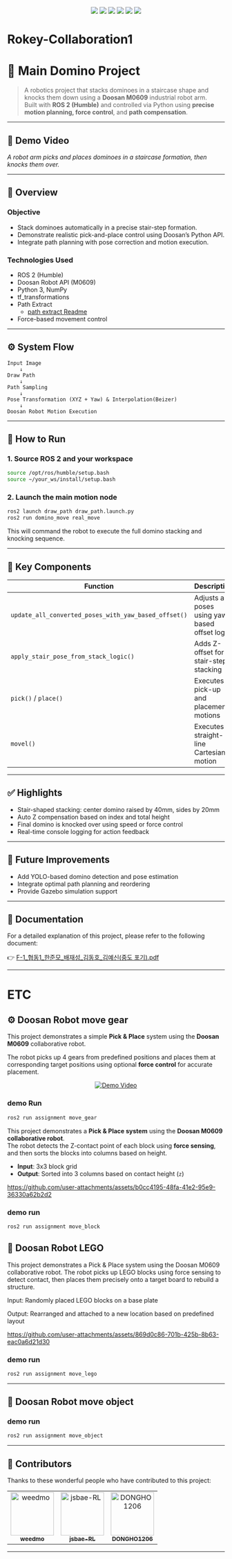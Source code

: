 <p align="center">
  <img src="https://img.shields.io/badge/ROS2-Humble-blue?logo=ros" />
  <img src="https://img.shields.io/badge/Python-3.10-yellow?logo=python" />
  <img src="https://img.shields.io/badge/OpenCV-4.x-green?logo=opencv" />
  <img src="https://img.shields.io/badge/Doosan--Manipulator-M0609-critical?logo=robotframework" />
  <img src="https://img.shields.io/badge/Doosan--API-v1.0-success?logo=powerbi" />
  <img src="https://img.shields.io/badge/License-Apache%202.0-blue.svg?logo=apache" />
</p>


# Rokey-Collaboration1

# 🦾 Main Domino Project

> A robotics project that stacks dominoes in a staircase shape and knocks them down using a **Doosan M0609** industrial robot arm.  
> Built with **ROS 2 (Humble)** and controlled via Python using **precise motion planning, force control**, and **path compensation**.

---

## 🎥 Demo Video



_A robot arm picks and places dominoes in a staircase formation, then knocks them over._

---

## 🧠 Overview

### Objective
- Stack dominoes automatically in a precise stair-step formation.
- Demonstrate realistic pick-and-place control using Doosan’s Python API.
- Integrate path planning with pose correction and motion execution.

### Technologies Used
- ROS 2 (Humble)
- Doosan Robot API (M0609)
- Python 3, NumPy
- tf_transformations
- Path Extract
  - [path extract Readme](draw_path/README.md)
- Force-based movement control

---

## ⚙️ System Flow

```
Input Image
    ↓
Draw Path
    ↓
Path Sampling
    ↓
Pose Transformation (XYZ + Yaw) & Interpolation(Beizer)
    ↓
Doosan Robot Motion Execution
```

---

## 🚀 How to Run

### 1. Source ROS 2 and your workspace

```bash
source /opt/ros/humble/setup.bash
source ~/your_ws/install/setup.bash
```

### 2. Launch the main motion node

```bash
ros2 launch draw_path draw_path.launch.py 
ros2 run domino_move real_move
```

This will command the robot to execute the full domino stacking and knocking sequence.

---

## 🔧 Key Components

| Function | Description |
|---------|-------------|
| `update_all_converted_poses_with_yaw_based_offset()` | Adjusts all poses using yaw-based offset logic |
| `apply_stair_pose_from_stack_logic()` | Adds Z-offset for stair-step stacking |
| `pick()` / `place()` | Executes pick-up and placement motions |
| `movel()` | Executes straight-line Cartesian motion |

---

## ✅ Highlights

- Stair-shaped stacking: center domino raised by 40mm, sides by 20mm
- Auto Z compensation based on index and total height
- Final domino is knocked over using speed or force control
- Real-time console logging for action feedback

---

## 🌱 Future Improvements

- Add YOLO-based domino detection and pose estimation
- Integrate optimal path planning and reordering
- Provide Gazebo simulation support

---
## 📄 Documentation

For a detailed explanation of this project, please refer to the following document:

👉 [F-1_협동1_한준모_배재성_김동호_김예신(중도 포기).pdf](https://github.com/weedmo/Rokey-Collaboration1/blob/main/docs/F-1_%ED%98%91%EB%8F%991_%ED%95%9C%EC%A4%80%EB%AA%A8_%EB%B0%B0%EC%9E%AC%EC%84%B1_%EA%B9%80%EB%8F%99%ED%98%B8_%EA%B9%80%EC%98%88%EC%8B%A0(%EC%A4%91%EB%8F%84%20%ED%8F%AC%EA%B8%B0).pdf)


---
# ETC

## ⚙️ Doosan Robot move gear

This project demonstrates a simple **Pick & Place** system using the **Doosan M0609** collaborative robot.

The robot picks up 4 gears from predefined positions and places them at corresponding target positions using optional **force control** for accurate placement.

<p align="center">
  <a href="https://youtu.be/bPqb-HWBBT0">
    <img src="https://img.youtube.com/vi/bPqb-HWBBT0/0.jpg" alt="Demo Video" />
  </a>
</p>

### demo Run

```bash
ros2 run assignment move_gear
```


This project demonstrates a **Pick & Place system** using the **Doosan M0609 collaborative robot**.  
The robot detects the Z-contact point of each block using **force sensing**, and then sorts the blocks into columns based on height.

- **Input**: 3x3 block grid  
- **Output**: Sorted into 3 columns based on contact height (`z`)


https://github.com/user-attachments/assets/b0cc4195-48fa-41e2-95e9-36330a62b2d2

### demo run
```bash
ros2 run assignment move_block
```
## 🧱 Doosan Robot LEGO
This project demonstrates a Pick & Place system using the Doosan M0609 collaborative robot.
The robot picks up LEGO blocks using force sensing to detect contact, then places them precisely onto a target board to rebuild a structure.

Input: Randomly placed LEGO blocks on a base plate

Output: Rearranged and attached to a new location based on predefined layout



https://github.com/user-attachments/assets/869d0c86-701b-425b-8b63-eac0a6d21d30

### demo run
```bash
ros2 run assignment move_lego
```
---

## 🦾 Doosan Robot move object


### demo run
```bash
ros2 run assignment move_object
```
---
## 👥 Contributors

Thanks to these wonderful people who have contributed to this project:

<table>
  <tr>
    <td align="center">
      <a href="https://github.com/weedmo">
        <img src="https://github.com/weedmo.png" width="100px;" alt="weedmo"/><br />
        <sub><b>weedmo</b></sub>
      </a>
    </td>
    <td align="center">
      <a href="https://github.com/jsbae-RL">
        <img src="https://github.com/weedmo.png" width="100px;" alt="jsbae-RL"/><br />
        <sub><b>jsbae-RL</b></sub>
      </a>
    </td>
    <td align="center">
      <a href="https://github.com/DONGHO1206">
        <img src="https://github.com/DONGHO1206.png" width="100px;" alt="DONGHO1206"/><br />
        <sub><b>DONGHO1206</b></sub>
      </a>
    </td>


</table>


---

